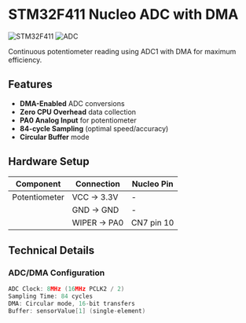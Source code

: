 # STM32F411 Nucleo ADC with DMA

![STM32F411](https://img.shields.io/badge/STM32F411-Nucleo-blue)
![ADC](https://img.shields.io/badge/ADC1-DMA_Mode-green)

Continuous potentiometer reading using ADC1 with DMA for maximum efficiency.

## Features
- **DMA-Enabled** ADC conversions
- **Zero CPU Overhead** data collection
- **PA0 Analog Input** for potentiometer
- **84-cycle Sampling** (optimal speed/accuracy)
- **Circular Buffer** mode

## Hardware Setup
| Component | Connection | Nucleo Pin |
|-----------|------------|------------|
| Potentiometer | VCC → 3.3V | - |
| | GND → GND | - |
| | WIPER → PA0 | CN7 pin 10 |

## Technical Details
### ADC/DMA Configuration 
```c
ADC Clock: 8MHz (16MHz PCLK2 / 2)
Sampling Time: 84 cycles
DMA: Circular mode, 16-bit transfers
Buffer: sensorValue[1] (single-element)

